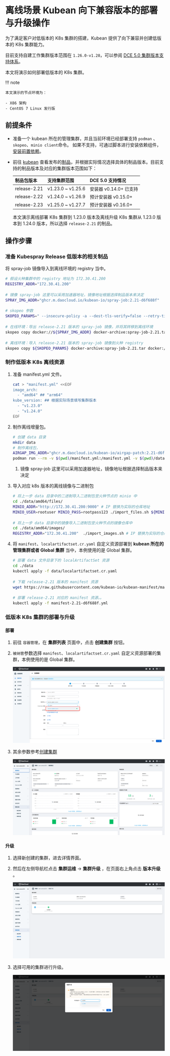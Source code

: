# 离线场景 Kubean 向下兼容版本的部署与升级操作

为了满足客户对低版本的 K8s 集群的搭建，Kubean 提供了向下兼容并创建低版本的 K8s 集群能力。

目前支持自建工作集群版本范围在 `1.26.0-v1.28`，可以参阅 [DCE 5.0 集群版本支持体系](./cluster-version.md)。

本文将演示如何部署低版本的 K8s 集群。

!!! note

    本文演示的节点环境为：

    - X86 架构
    - CentOS 7 Linux 发行版

## 前提条件

- 准备一个 kubean 所在的管理集群，并且当前环境已经部署支持 `podman` 、`skopeo`、`minio client`命令。
  如果不支持，可通过脚本进行安装依赖组件，[安装前置依赖](../install-tools.md)。

- 前往 [kubean](https://github.com/kubean-io/kubean) 查看发布的[制品](https://kubean-io.github.io/kubean/zh/releases/artifacts/)，并根据实际情况选择具体的制品版本。目前支持的制品版本及对应的集群版本范围如下：

    | 制品包版本   | 支持集群范围 | DCE 5.0 支持情况 |
    | ----------- | ----------- | ------ |
    | release-2.21   | v1.23.0 ~ v1.25.6      | 安装器 v0.14.0+ 已支持 |
    | release-2.22   |    v1.24.0 ~ v1.26.9    | 预计安装器 v0.15.0+ |
    | release-2.23   |    v1.25.0 ~ v1.27.7    | 预计安装器 v0.16.0+ |

    本文演示离线部署 K8s 集群到 1.23.0 版本及离线升级 K8s 集群从 1.23.0 版本到 1.24.0 版本，所以选择 `release-2.21` 的制品。

## 操作步骤

### 准备 Kubespray Release 低版本的相关制品

将 spray-job 镜像导入到离线环境的 registry 当中。

```bash
# 假设火种集群中的 registry 地址为 172.30.41.200
REGISTRY_ADDR="172.30.41.200"

# 镜像 spray-job 这里可以采用加速器地址，镜像地址根据选择制品版本来决定
SPRAY_IMG_ADDR="ghcr.m.daocloud.io/kubean-io/spray-job:2.21-d6f688f"

# skopeo 参数
SKOPEO_PARAMS=" --insecure-policy -a --dest-tls-verify=false --retry-times=3 "

# 在线环境：导出 release-2.21 版本的 spray-job 镜像，并将其转移到离线环境
skopeo copy docker://${SPRAY_IMG_ADDR} docker-archive:spray-job-2.21.tar

# 离线环境：导入 release-2.21 版本的 spray-job 镜像到火种 registry
skopeo copy ${SKOPEO_PARAMS} docker-archive:spray-job-2.21.tar docker://${REGISTRY_ADDR}/${SPRAY_IMG_ADDR}
```

### 制作低版本 K8s 离线资源

1. 准备 manifest.yml 文件。

    ```bash
    cat > "manifest.yml" <<EOF
    image_arch:
      - "amd64" ## "arm64"
    kube_version: ## 根据实际场景填写集群版本
      - "v1.23.0"
      - "v1.24.0"
    EOF
    ```

2. 制作离线增量包。

    ```bash
    # 创建 data 目录
    mkdir data
    # 制作离线包，
    AIRGAP_IMG_ADDR="ghcr.m.daocloud.io/kubean-io/airgap-patch:2.21-d6f688f" # (1)
    podman run --rm -v $(pwd)/manifest.yml:/manifest.yml -v $(pwd)/data:/data  -e ZONE=CN -e MODE=FULL ${AIRGAP_IMG_ADDR}
    ```

    1. 镜像 spray-job 这里可以采用加速器地址，镜像地址根据选择制品版本来决定

3. 导入对应 k8s 版本的离线镜像与二进制包

    ```bash
    # 将上一步 data 目录中的二进制导入二进制包至火种节点的 minio 中
    cd ./data/amd64/files/
    MINIO_ADDR="http://172.30.41.200:9000" # IP 替换为实际的仓库地址
    MINIO_USER=rootuser MINIO_PASS=rootpass123 ./import_files.sh ${MINIO_ADDR}
    
    # 将上一步 data 目录中的镜像导入二进制包至火种节点的镜像仓库中
    cd ./data/amd64/images/
    REGISTRY_ADDR="172.30.41.200"  ./import_images.sh # IP 替换为实际的仓库地址
    ```

4. 将 `manifest`、`localartifactset.cr.yaml` 自定义资源部署到 **kubean 所在的管理集群或者 Global 集群** 当中，本例使用的是 Global 集群。

    ```bash
    # 部署 data 文件目录下的 localArtifactSet 资源
    cd ./data
    kubectl apply -f data/localartifactset.cr.yaml

    # 下载 release-2.21 版本的 manifest 资源
    wget https://raw.githubusercontent.com/kubean-io/kubean-manifest/main/manifests/manifest-2.21-d6f688f.yml

    # 部署 release-2.21 对应的 manifest 资源。。
    kubectl apply -f manifest-2.21-d6f688f.yml
    ```

### 低版本 K8s 集群的部署与升级

#### 部署

1. 前往 `容器管理`，在 __集群列表__ 页面中，点击 __创建集群__ 按钮。

2. `被纳管`参数选择 `manifest`、`localartifactset.cr.yaml` 自定义资源部署的集群，本例使用的是 Global 集群。

    ![cluster01](../images/cluster01.png)

3. 其余参数参考[创建集群](../user-guide/clusters/create-cluster.md)

    ![cluster02](../images/cluster02.png)

#### 升级

1. 选择新创建的集群，进去详情界面。

2. 然后在左侧导航栏点击 __集群运维__ -> __集群升级__ ，在页面右上角点击 __版本升级__ 。

    ![cluster03](../images/cluster03.png)

3. 选择可用的集群进行升级。

    ![cluster04](../images/cluster04.png)
